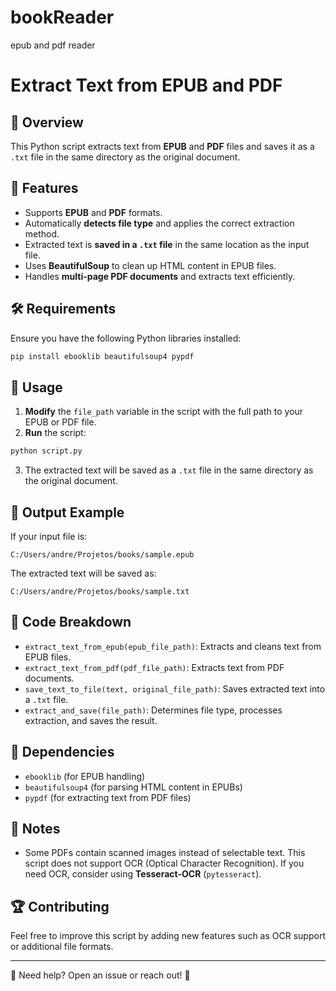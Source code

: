 # bookReader
 epub and pdf reader

# Extract Text from EPUB and PDF

## 📌 Overview
This Python script extracts text from **EPUB** and **PDF** files and saves it as a `.txt` file in the same directory as the original document.

## 🚀 Features
- Supports **EPUB** and **PDF** formats.
- Automatically **detects file type** and applies the correct extraction method.
- Extracted text is **saved in a `.txt` file** in the same location as the input file.
- Uses **BeautifulSoup** to clean up HTML content in EPUB files.
- Handles **multi-page PDF documents** and extracts text efficiently.

## 🛠️ Requirements
Ensure you have the following Python libraries installed:
```sh
pip install ebooklib beautifulsoup4 pypdf
```

## 🔧 Usage
1. **Modify** the `file_path` variable in the script with the full path to your EPUB or PDF file.
2. **Run** the script:
```sh
python script.py
```
3. The extracted text will be saved as a `.txt` file in the same directory as the original document.

## 📂 Output Example
If your input file is:
```
C:/Users/andre/Projetos/books/sample.epub
```
The extracted text will be saved as:
```
C:/Users/andre/Projetos/books/sample.txt
```

## 📜 Code Breakdown
- `extract_text_from_epub(epub_file_path)`: Extracts and cleans text from EPUB files.
- `extract_text_from_pdf(pdf_file_path)`: Extracts text from PDF documents.
- `save_text_to_file(text, original_file_path)`: Saves extracted text into a `.txt` file.
- `extract_and_save(file_path)`: Determines file type, processes extraction, and saves the result.

## 🔗 Dependencies
- `ebooklib` (for EPUB handling)
- `beautifulsoup4` (for parsing HTML content in EPUBs)
- `pypdf` (for extracting text from PDF files)

## 📝 Notes
- Some PDFs contain scanned images instead of selectable text. This script does not support OCR (Optical Character Recognition). If you need OCR, consider using **Tesseract-OCR** (`pytesseract`).

## 🏆 Contributing
Feel free to improve this script by adding new features such as OCR support or additional file formats.

---
📧 Need help? Open an issue or reach out! 🚀

